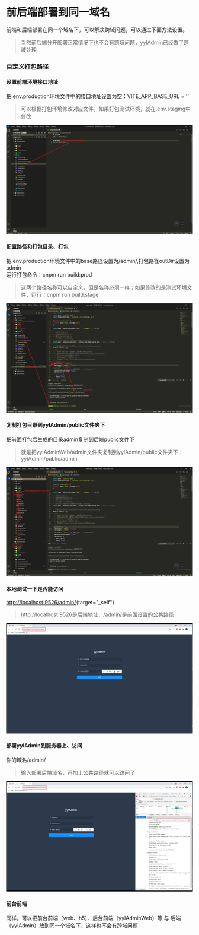 # 前后端部署到同一域名

前端和后端部署在同一个域名下，可以解决跨域问题，可以通过下面方法设置。
>当然前后端分开部署正常情况下也不会有跨域问题，yylAdmin已经做了跨域处理

### 自定义打包路径

#### 设置前端环境接口地址
把.env.production环境文件中的接口地址设置为空：VITE_APP_BASE_URL = ''  
>可以根据打包环境修改对应文件，如果打包测试环境，就在.env.staging中修改  
<img src="/image/fqa/same-domain-name/1-env-prod.png" alt="">

#### 配置路径和打包目录、打包
把.env.production环境文件中的base路径设置为/admin/,打包路径outDir设置为admin  
运行打包命令：cnpm run build:prod
>这两个路径名称可以自定义，但是名称必须一样；如果修改的是测试环境文件，运行：cnpm run build:stage
<img src="/image/fqa/same-domain-name/2-vue-config-js.png" alt="">

#### 复制打包目录到yylAdmin/public文件夹下
把前面打包后生成的目录admin复制到后端public文件下
>就是把yylAdminWeb/admin文件夹复制到yylAdmin/public文件夹下：yylAdmin/public/admin
<img src="/image/fqa/same-domain-name/3-copy-yyladmin-public.png" alt="">

#### 本地测试一下是否能访问
[http://localhost:9526/admin/](http://localhost:9526/admin/){target="_self"}  
>http://localhost:9526是后端地址，/admin/是前面设置的公共路径
<img src="/image/fqa/same-domain-name/4-localhost-open.png" alt="">

#### 部署yylAdmin到服务器上、访问
你的域名/admin/
>输入部署后端域名，再加上公共路径就可以访问了
<img src="/image/fqa/same-domain-name/5-pro-open.png" alt="">

#### 前台前端
同样，可以把前台前端（web、h5）、后台前端（yylAdminWeb）等 与 后端（yylAdmin）放到同一个域名下，这样也不会有跨域问题
